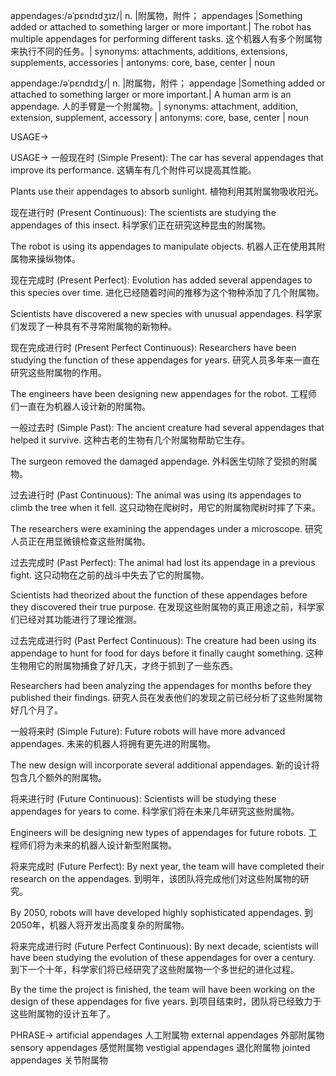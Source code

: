 appendages:/əˈpɛndɪdʒɪz/| n. |附属物，附件； appendages |Something added or attached to something larger or more important.| The robot has multiple appendages for performing different tasks.  这个机器人有多个附属物来执行不同的任务。| synonyms: attachments, additions, extensions, supplements, accessories | antonyms: core, base, center | noun

appendage:/əˈpɛndɪdʒ/| n. |附属物，附件； appendage |Something added or attached to something larger or more important.|  A human arm is an appendage. 人的手臂是一个附属物。| synonyms: attachment, addition, extension, supplement, accessory | antonyms: core, base, center | noun


USAGE->

USAGE->
一般现在时 (Simple Present):
The car has several appendages that improve its performance. 这辆车有几个附件可以提高其性能。

Plants use their appendages to absorb sunlight. 植物利用其附属物吸收阳光。


现在进行时 (Present Continuous):
The scientists are studying the appendages of this insect. 科学家们正在研究这种昆虫的附属物。

The robot is using its appendages to manipulate objects.  机器人正在使用其附属物来操纵物体。


现在完成时 (Present Perfect):
Evolution has added several appendages to this species over time. 进化已经随着时间的推移为这个物种添加了几个附属物。

Scientists have discovered a new species with unusual appendages. 科学家们发现了一种具有不寻常附属物的新物种。


现在完成进行时 (Present Perfect Continuous):
Researchers have been studying the function of these appendages for years. 研究人员多年来一直在研究这些附属物的作用。

The engineers have been designing new appendages for the robot. 工程师们一直在为机器人设计新的附属物。


一般过去时 (Simple Past):
The ancient creature had several appendages that helped it survive. 这种古老的生物有几个附属物帮助它生存。

The surgeon removed the damaged appendage. 外科医生切除了受损的附属物。


过去进行时 (Past Continuous):
The animal was using its appendages to climb the tree when it fell.  这只动物在爬树时，用它的附属物爬树时摔了下来。

The researchers were examining the appendages under a microscope. 研究人员正在用显微镜检查这些附属物。


过去完成时 (Past Perfect):
The animal had lost its appendage in a previous fight. 这只动物在之前的战斗中失去了它的附属物。

Scientists had theorized about the function of these appendages before they discovered their true purpose. 在发现这些附属物的真正用途之前，科学家们已经对其功能进行了理论推测。


过去完成进行时 (Past Perfect Continuous):
The creature had been using its appendage to hunt for food for days before it finally caught something. 这种生物用它的附属物捕食了好几天，才终于抓到了一些东西。

Researchers had been analyzing the appendages for months before they published their findings. 研究人员在发表他们的发现之前已经分析了这些附属物好几个月了。


一般将来时 (Simple Future):
Future robots will have more advanced appendages. 未来的机器人将拥有更先进的附属物。

The new design will incorporate several additional appendages. 新的设计将包含几个额外的附属物。


将来进行时 (Future Continuous):
Scientists will be studying these appendages for years to come. 科学家们将在未来几年研究这些附属物。

Engineers will be designing new types of appendages for future robots. 工程师们将为未来的机器人设计新型附属物。


将来完成时 (Future Perfect):
By next year, the team will have completed their research on the appendages. 到明年，该团队将完成他们对这些附属物的研究。

By 2050, robots will have developed highly sophisticated appendages. 到2050年，机器人将开发出高度复杂的附属物。


将来完成进行时 (Future Perfect Continuous):
By next decade, scientists will have been studying the evolution of these appendages for over a century. 到下一个十年，科学家们将已经研究了这些附属物一个多世纪的进化过程。

By the time the project is finished, the team will have been working on the design of these appendages for five years. 到项目结束时，团队将已经致力于这些附属物的设计五年了。


PHRASE->
artificial appendages  人工附属物
external appendages  外部附属物
sensory appendages  感觉附属物
vestigial appendages  退化附属物
jointed appendages  关节附属物
